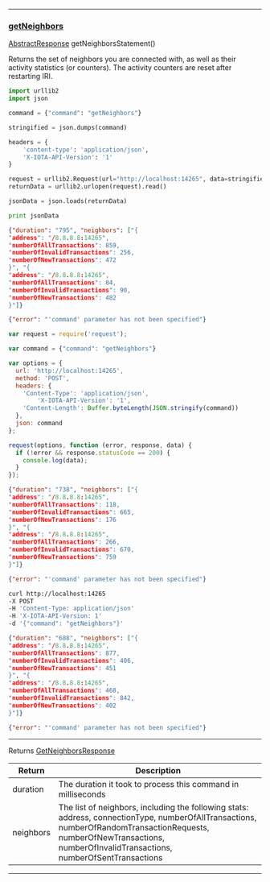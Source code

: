 
---
### [getNeighbors](https://github.com/iotaledger/iri/blob/dev/src/main/java/com/iota/iri/service/API.java#L697)
 [AbstractResponse](https://github.com/iotaledger/iri/blob/dev/src/main/java/com/iota/iri/service/dto/AbstractResponse.java) getNeighborsStatement()

Returns the set of neighbors you are connected with, as well as their activity statistics (or counters).
 The activity counters are reset after restarting IRI.

<Tabs> 

<Tab language="Python">

<Section type="request">

```Python
import urllib2
import json

command = {"command": "getNeighbors"}

stringified = json.dumps(command)

headers = {
    'content-type': 'application/json',
    'X-IOTA-API-Version': '1'
}

request = urllib2.Request(url="http://localhost:14265", data=stringified, headers=headers)
returnData = urllib2.urlopen(request).read()

jsonData = json.loads(returnData)

print jsonData
```
</Section>

<Section type="response">

```json
{"duration": "795", "neighbors": ["{ 
"address": "/8.8.8.8:14265", 
"numberOfAllTransactions": 859, 
"numberOfInvalidTransactions": 256, 
"numberOfNewTransactions": 472 
}", "{ 
"address": "/8.8.8.8:14265", 
"numberOfAllTransactions": 84, 
"numberOfInvalidTransactions": 90, 
"numberOfNewTransactions": 482 
}"]}
```
</Section>

<Section type="error">

```json
{"error": "'command' parameter has not been specified"}
```
</Section>

<Tab language="NodeJS">

<Section type="request">

```javascript
var request = require('request');

var command = {"command": "getNeighbors"}

var options = {
  url: 'http://localhost:14265',
  method: 'POST',
  headers: {
    'Content-Type': 'application/json',
		'X-IOTA-API-Version': '1',
    'Content-Length': Buffer.byteLength(JSON.stringify(command))
  },
  json: command
};

request(options, function (error, response, data) {
  if (!error && response.statusCode == 200) {
    console.log(data);
  }
});
```
</Section>

<Section type="response">

```json
{"duration": "738", "neighbors": ["{ 
"address": "/8.8.8.8:14265", 
"numberOfAllTransactions": 118, 
"numberOfInvalidTransactions": 665, 
"numberOfNewTransactions": 176 
}", "{ 
"address": "/8.8.8.8:14265", 
"numberOfAllTransactions": 266, 
"numberOfInvalidTransactions": 670, 
"numberOfNewTransactions": 759 
}"]}
```
</Section>

<Section type="error">

```json
{"error": "'command' parameter has not been specified"}
```
</Section>

<Tab language="cURL">

<Section type="request">

```bash
curl http://localhost:14265 
-X POST 
-H 'Content-Type: application/json' 
-H 'X-IOTA-API-Version: 1' 
-d '{"command": "getNeighbors"}'
```
</Section>

<Section type="response">

```json
{"duration": "688", "neighbors": ["{ 
"address": "/8.8.8.8:14265", 
"numberOfAllTransactions": 877, 
"numberOfInvalidTransactions": 406, 
"numberOfNewTransactions": 451 
}", "{ 
"address": "/8.8.8.8:14265", 
"numberOfAllTransactions": 468, 
"numberOfInvalidTransactions": 842, 
"numberOfNewTransactions": 402 
}"]}
```
</Section>

<Section type="error">

```json
{"error": "'command' parameter has not been specified"}
```
</Section>
</Tabs>





***

Returns [GetNeighborsResponse](https://github.com/iotaledger/iri/blob/dev/src/main/java/com/iota/iri/service/dto/GetNeighborsResponse.java)

|Return | Description |
|--|--|
| duration | The duration it took to process this command in milliseconds |
| neighbors | The list of neighbors, including the following stats: address, connectionType, numberOfAllTransactions, numberOfRandomTransactionRequests, numberOfNewTransactions, numberOfInvalidTransactions, numberOfSentTransactions |
***
